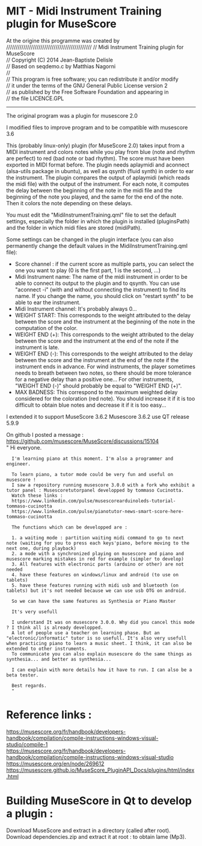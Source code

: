 # MIT - Midi Instrument Training plugin for MuseScore

At the origine this programme was created by  
///////////////////////////////////////////// 
//  Midi Instrument Training plugin for MuseScore  
//  Copyright (C) 2014 Jean-Baptiste Delisle  
//  Based on seqdemo.c by Matthias Nagorni  
//  
//  This program is free software; you can redistribute it and/or modify  
//  it under the terms of the GNU General Public License version 2  
//  as published by the Free Software Foundation and appearing in  
//  the file LICENCE.GPL  
*******************************************************************************
The original program was a plugin for musescore 2.0

I modified files to improve program and to be compatible with musescore 3.6


This (probably linux-only) plugin (for MuseScore 2.0) takes input from a MIDI instrument and colors notes while you play from blue (note and rhythm are perfect) to red (bad note or bad rhythm).
The score must have been exported in MIDI format before.
The plugin needs aplaymidi and aconnect (alsa-utils package in ubuntu), as well as qsynth (fluid synth) in order to ear the instrument.
The plugin compares the output of aplaymidi (which reads the midi file) with the output of the instrument. For each note, it computes the delay between the beginning of the note in the midi file and the beginning of the note you played, and the same for the end of the note. Then it colors the note depending on these delays.

You must edit the "MidiInstrumentTraining.qml" file to set the default settings, especially the folder in which the plugin is installed (pluginsPath) and the folder in which midi files are stored (midiPath).

Some settings can be changed in the plugin interface (you can also permanently change the default values in the MidiInstrumentTraining.qml file):
- Score channel : if the current score as multiple parts, you can select the one you want to play (0 is the first part, 1 is the second, ...)
- Midi Instrument name: The name of the midi instrument in order to be able to connect its output to the plugin and to qsynth. You can use "aconnect -i" (with and without connecting the instrument) to find its name. If you change the name, you should click on "restart synth" to be able to ear the instrument.
- Midi Instrument channel: It's probably always 0...
- WEIGHT START: This corresponds to the weight attributed to the delay between the score and the instrument at the beginning of the note in the computation of the color.
- WEIGHT END (+): This corresponds to the weight attributed to the delay between the score and the instrument at the end of the note if the instrument is late.
- WEIGHT END (-): This corresponds to the weight attributed to the delay between the score and the instrument at the end of the note if the instrument ends in advance. For wind instruments, the player sometimes needs to breath between two notes, so there should be more tolerance for a negative delay than a positive one... For other instruments, "WEIGHT END (-)" should probably be equal to "WEIGHT END (+)".
- MAX BADNESS: This correspond to the maximum weighted delay considered for the coloration (red note). You should increase it if it is too difficult to obtain blue notes and decrease it if it is too easy...


I extended it to support MuseScore 3.6.2
Musescore 3.6.2 use  QT release 5.9.9

On github I posted a message :  
https://github.com/musescore/MuseScore/discussions/15104  
      "
      Hi everyone.

      I'm learning piano at this moment. I'm also a programmer and engineer.

      To learn piano, a tutor mode could be very fun and useful on musescore !
      I saw a repository running musescore 3.0.0 with a fork who exhibit a tutor panel : Musescoretutorpanel developped by tommaso Cucinotta.
      Watch these links :  
      https://www.linkedin.com/pulse/musescorearduinoleds-tutorial-tommaso-cucinotta  
      https://www.linkedin.com/pulse/pianotutor-news-smart-score-here-tommaso-cucinotta  

      The functions which can be developped are :

      1. a waiting mode : partition waiting midi command to go to next note (waiting for you to press each keys'piano, before moving to the next one, during playback)
      2. a mode with a synchronized playing on musescore and piano and musescore marking mistakes in red for example (simpler to develop)
      3. All features with electronic parts (arduino or other) are not needed
      4. have these features on windows/linux and android (to use on tablets)
      5. have these features running with midi usb and bluetooth (on tablets) but it's not needed because we can use usb OTG on android.

      So we can have the same features as Synthesia or Piano Master

      It's very usefull

      I understand It was on musescore 3.0.0. Why did you cancel this mode ? I think all is already developped.
      A lot of people use a teacher on learning phase. But an "electronic/informatic" tutor is so usefull. It's also very usefull when practicing piano to learn a music sheet. I think, it can also be extended to other instruments.
      To communicate you can also explain musescore do the same things as synthesia... and better as synthesia...

      I can explain with more details how it have to run. I can also be a beta tester.

      Best regards.
      "


# Reference links :
https://musescore.org/fr/handbook/developers-handbook/compilation/compile-instructions-windows-visual-studio/compile-1  
https://musescore.org/fr/handbook/developers-handbook/compilation/compile-instructions-windows-visual-studio  
https://musescore.org/en/node/269612  
https://musescore.github.io/MuseScore_PluginAPI_Docs/plugins/html/index.html  


# Building MuseScore in Qt to develop a plugin :
Download MuseScore and extract in a directory (called after root).
Download dependencies.zip and extract it at root : to obtain lame (Mp3).
